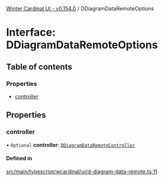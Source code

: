 [Winter Cardinal UI - v0.154.0](../index.md) / DDiagramDataRemoteOptions

# Interface: DDiagramDataRemoteOptions

## Table of contents

### Properties

- [controller](DDiagramDataRemoteOptions.md#controller)

## Properties

### controller

• `Optional` **controller**: [`DDiagramDataRemoteController`](DDiagramDataRemoteController.md)

#### Defined in

[src/main/typescript/wcardinal/ui/d-diagram-data-remote.ts:11](https://github.com/winter-cardinal/winter-cardinal-ui/blob/v0.154.0/src/main/typescript/wcardinal/ui/d-diagram-data-remote.ts#L11)

